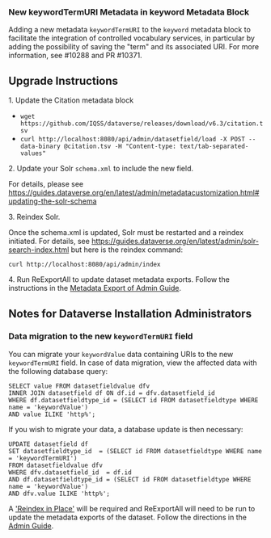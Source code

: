 ### New keywordTermURI Metadata in keyword Metadata Block

Adding a new metadata `keywordTermURI` to the `keyword` metadata block to facilitate the integration of controlled vocabulary services, in particular by adding the possibility of saving the "term" and its associated URI. For more information, see #10288 and PR #10371.

## Upgrade Instructions

1\. Update the Citation metadata block

- `wget https://github.com/IQSS/dataverse/releases/download/v6.3/citation.tsv`
- `curl http://localhost:8080/api/admin/datasetfield/load -X POST --data-binary @citation.tsv -H "Content-type: text/tab-separated-values"`

2\. Update your Solr `schema.xml` to include the new field.

For details, please see https://guides.dataverse.org/en/latest/admin/metadatacustomization.html#updating-the-solr-schema


3\. Reindex Solr.

Once the schema.xml is updated, Solr must be restarted and a reindex initiated.
For details, see https://guides.dataverse.org/en/latest/admin/solr-search-index.html but here is the reindex command:

`curl http://localhost:8080/api/admin/index`


4\. Run ReExportAll to update dataset metadata exports. Follow the instructions in the [Metadata Export of Admin Guide](https://guides.dataverse.org/en/latest/admin/metadataexport.html#batch-exports-through-the-api).


## Notes for Dataverse Installation Administrators

### Data migration to the new `keywordTermURI` field

You can migrate your `keywordValue` data containing URIs to the new `keywordTermURI` field.
In case of data migration, view the affected data with the following database query:

```
SELECT value FROM datasetfieldvalue dfv
INNER JOIN datasetfield df ON df.id = dfv.datasetfield_id 
WHERE df.datasetfieldtype_id = (SELECT id FROM datasetfieldtype WHERE name = 'keywordValue')
AND value ILIKE 'http%';
```

If you wish to migrate your data, a database update is then necessary:

```
UPDATE datasetfield df
SET datasetfieldtype_id  = (SELECT id FROM datasetfieldtype WHERE name = 'keywordTermURI')
FROM datasetfieldvalue dfv
WHERE dfv.datasetfield_id  = df.id 
AND df.datasetfieldtype_id = (SELECT id FROM datasetfieldtype WHERE name = 'keywordValue')
AND dfv.value ILIKE 'http%';
```

A ['Reindex in Place'](https://guides.dataverse.org/en/latest/admin/solr-search-index.html#reindex-in-place) will be required and ReExportAll will need to be run to update the metadata exports of the dataset. Follow the directions in the [Admin Guide](http://guides.dataverse.org/en/latest/admin/metadataexport.html#batch-exports-through-the-api).